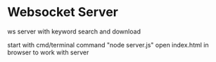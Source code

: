 # Websocket Server
 ws server with keyword search and download

start with cmd/terminal command "node server.js"
open index.html in browser to work with server
